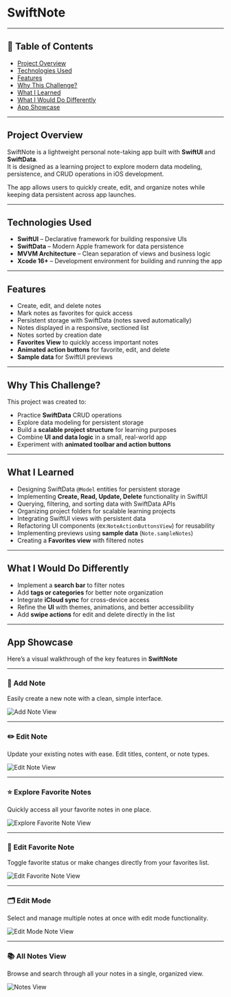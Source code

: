 # SwiftNote

---

## 📖 Table of Contents
- [Project Overview](#project-overview)
- [Technologies Used](#technologies-used)
- [Features](#features)
- [Why This Challenge?](#why-this-challenge)
- [What I Learned](#what-i-learned)
- [What I Would Do Differently](#what-i-would-do-differently)
- [App Showcase](#app-showcase)

---

## Project Overview

SwiftNote is a lightweight personal note-taking app built with **SwiftUI** and **SwiftData**.  
It is designed as a learning project to explore modern data modeling, persistence, and CRUD operations in iOS development.  

The app allows users to quickly create, edit, and organize notes while keeping data persistent across app launches.  

---

## Technologies Used

- **SwiftUI** – Declarative framework for building responsive UIs  
- **SwiftData** – Modern Apple framework for data persistence  
- **MVVM Architecture** – Clean separation of views and business logic  
- **Xcode 16+** – Development environment for building and running the app  

---

## Features

- Create, edit, and delete notes  
- Mark notes as favorites for quick access  
- Persistent storage with SwiftData (notes saved automatically)  
- Notes displayed in a responsive, sectioned list  
- Notes sorted by creation date  
- **Favorites View** to quickly access important notes  
- **Animated action buttons** for favorite, edit, and delete  
- **Sample data** for SwiftUI previews  

---

## Why This Challenge?

This project was created to:

* Practice **SwiftData** CRUD operations
* Explore data modeling for persistent storage
* Build a **scalable project structure** for learning purposes
* Combine **UI and data logic** in a small, real-world app
* Experiment with **animated toolbar and action buttons**  

---

## What I Learned

* Designing SwiftData `@Model` entities for persistent storage  
* Implementing **Create, Read, Update, Delete** functionality in SwiftUI  
* Querying, filtering, and sorting data with SwiftData APIs  
* Organizing project folders for scalable learning projects  
* Integrating SwiftUI views with persistent data  
* Refactoring UI components (ex:`NoteActionButtonsView`) for reusability  
* Implementing previews using **sample data** (`Note.sampleNotes`)  
* Creating a **Favorites view** with filtered notes  

---

## What I Would Do Differently

* Implement a **search bar** to filter notes  
* Add **tags or categories** for better note organization  
* Integrate **iCloud sync** for cross-device access  
* Refine the **UI** with themes, animations, and better accessibility  
* Add **swipe actions** for edit and delete directly in the list  

---

## App Showcase

Here’s a visual walkthrough of the key features in **SwiftNote**

---

### 📝 Add Note

Easily create a new note with a clean, simple interface.

![Add Note View](https://github.com/user-attachments/assets/6841e0f9-e6f8-4a6e-8da4-6f36f5e6d01b)

---

### ✏️ Edit Note

Update your existing notes with ease. Edit titles, content, or note types.

![Edit Note View](https://github.com/user-attachments/assets/6a255d1b-4422-40c9-bb7d-1e190f40b11f)

---

### ⭐ Explore Favorite Notes

Quickly access all your favorite notes in one place.

![Explore Favorite Note View](https://github.com/user-attachments/assets/1b1b0aa7-a8d4-4dde-ac60-26298a8e563a)

---

### 🔧 Edit Favorite Note

Toggle favorite status or make changes directly from your favorites list.

![Edit Favorite Note View](https://github.com/user-attachments/assets/79b35938-df9c-4305-b218-9b296afccf5c)

---

### 🗂 Edit Mode

Select and manage multiple notes at once with edit mode functionality.

![Edit Mode Note View](https://github.com/user-attachments/assets/29a6257d-d897-41c4-8434-44b375d42878)

---

### 📚 All Notes View

Browse and search through all your notes in a single, organized view.

![Notes View](https://github.com/user-attachments/assets/669ed266-79dd-425d-ab8f-c33cbdea6fc9)
